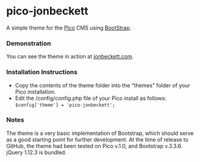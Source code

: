 # pico-jonbeckett

A simple theme for the [Pico](http://picocms.org/) CMS using [BootStrap](http://getbootstrap.com).

### Demonstration

You can see the theme in action at [jonbeckett.com](http://jonbeckett.com).

### Installation Instructions

* Copy the contents of the theme folder into the "themes" folder of your Pico installation.
* Edit the /config/config.php file of your Pico install as follows: <code>$config['theme'] = 'pico-jonbeckett';</code>

### Notes

The theme is a very basic implementation of Bootstrap, which should serve as a good starting point for further development.
At the time of release to GitHub, the theme had been tested on Pico v.1.0, and Bootstrap v.3.3.6. jQuery 1.12.3 is bundled.
